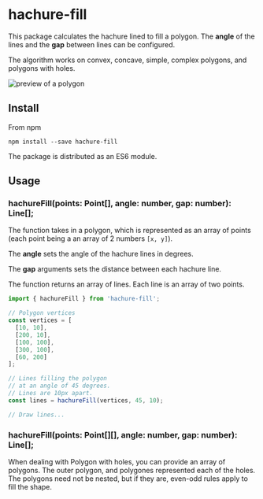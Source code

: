 # hachure-fill

This package calculates the hachure lined to fill a polygon. The **angle** of the lines and the **gap** between lines can be configured.

The algorithm works on convex, concave, simple, complex polygons, and polygons with holes. 

![preview of a polygon](https://user-images.githubusercontent.com/833927/242424090-90e60c00-c87b-4033-ae63-c0f38fa5d291.png)


## Install

From npm

```
npm install --save hachure-fill
```

The package is distributed as an ES6 module. 

## Usage

### hachureFill(points: Point[], angle: number, gap: number): Line[];

The function takes in a polygon, which is represented as an array of points (each point being a an array of 2 numbers `[x, y]`). 

The **angle** sets the angle of the hachure lines in degrees. 

The  **gap** arguments sets the distance between each hachure line. 

The function returns an array of lines. Each line is an array of two points. 

```javascript
import { hachureFill } from 'hachure-fill';

// Polygon vertices
const vertices = [
  [10, 10],
  [200, 10],
  [100, 100],
  [300, 100],
  [60, 200]
];

// Lines filling the polygon 
// at an angle of 45 degrees. 
// Lines are 10px apart.
const lines = hachureFill(vertices, 45, 10);

// Draw lines...
```

### hachureFill(points: Point[][], angle: number, gap: number): Line[];

When dealing with Polygon with holes, you can provide an array of polygons. The outer polygon, and polygones represented each of the holes. 
The polygons need not be nested, but if they are, even-odd rules apply to fill the shape. 
